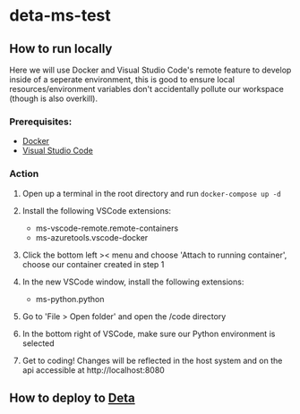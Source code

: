 # deta-ms-test


## How to run locally
Here we will use Docker and Visual Studio Code's remote feature to develop inside of a seperate environment, 
this is good to ensure local resources/environment variables don't accidentally pollute our workspace (though is also overkill).

### Prerequisites:
- [Docker](https://www.docker.com/products/docker-desktop/)
- [Visual Studio Code](https://code.visualstudio.com/download)

### Action
1. Open up a terminal in the root directory and run `docker-compose up -d`
2. Install the following VSCode extensions:
    - ms-vscode-remote.remote-containers
    - ms-azuretools.vscode-docker

3. Click the bottom left >< menu and choose 'Attach to running container', choose our container created in step 1
5. In the new VSCode window, install the following extensions:
    - ms-python.python

7. Go to 'File > Open folder' and open the /code directory
8. In the bottom right of VSCode, make sure our Python environment is selected
9. Get to coding! Changes will be reflected in the host system and on the api accessible at http://localhost:8080


## How to deploy to [Deta](https://deta.sh/)

